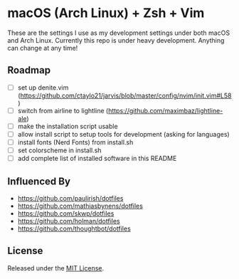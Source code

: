 # macOS (Arch Linux) + Zsh + Vim

These are the settings I use as my development settings under both macOS and Arch Linux.
Currently this repo is under heavy development.
Anything can change at any time!

## Roadmap

- [ ] set up denite.vim (https://github.com/ctaylo21/jarvis/blob/master/config/nvim/init.vim#L58)
- [ ] switch from airline to lightline (https://github.com/maximbaz/lightline-ale)
- [ ] make the installation script usable
- [ ] allow install script to setup tools for development (asking for languages)
- [ ] install fonts (Nerd Fonts) from install.sh
- [ ] set colorscheme in install.sh
- [ ] add complete list of installed software in this README

## Influenced By

- https://github.com/paulirish/dotfiles
- https://github.com/mathiasbynens/dotfiles
- https://github.com/skwp/dotfiles
- https://github.com/holman/dotfiles
- https://github.com/thoughtbot/dotfiles

## License

Released under the [MIT License](LICENSE).
